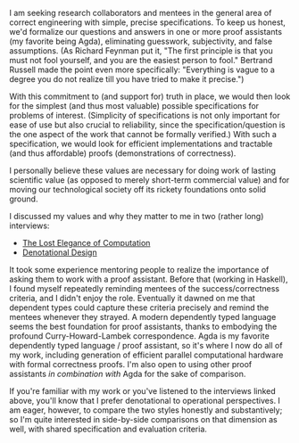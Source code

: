 I am seeking research collaborators and mentees in the general area of correct engineering with simple, precise specifications.
To keep us honest, we'd formalize our questions and answers in one or more proof assistants (my favorite being Agda), eliminating guesswork, subjectivity, and false assumptions.
(As Richard Feynman put it, "The first principle is that you must not fool yourself, and you are the easiest person to fool."
Bertrand Russell made the point even more specifically: "Everything is vague to a degree you do not realize till you have tried to make it precise.")

With this commitment to (and support for) truth in place, we would then look for the simplest (and thus most valuable) possible specifications for problems of interest.
(Simplicity of specifications is not only important for ease of use but also crucial to reliability, since the specification/question is the one aspect of the work that cannot be formally verified.)
With such a specification, we would look for efficient implementations and tractable (and thus affordable) proofs (demonstrations of correctness).

I personally believe these values are necessary for doing work of lasting scientific value (as opposed to merely short-term commercial value) and for moving our technological society off its rickety foundations onto solid ground.

I discussed my values and why they matter to me in two (rather long) interviews:

*   [The Lost Elegance of Computation](https://www.typetheoryforall.com/2022/05/09/17-The-Lost-Elegance-of-Computation-(Conal-Elliott).html#1fe23b61)
*   [Denotational Design](https://www.typetheoryforall.com/2022/08/04/21-Conal-Eliott-2.html#1bc84a4c)

It took some experience mentoring people to realize the importance of asking them to work with a proof assistant.
Before that (working in Haskell), I found myself repeatedly reminding mentees of the success/correctness criteria, and I didn't enjoy the role.
Eventually it dawned on me that dependent types could capture these criteria precisely and remind the mentees whenever they strayed.
A modern dependently typed language seems the best foundation for proof assistants, thanks to embodying the profound Curry-Howard-Lambek correspondence.
Agda is my favorite dependently typed language / proof assistant, so it's where I now do all of my work, including generation of efficient parallel computational hardware with formal correctness proofs.
I'm also open to using other proof assistants *in combination with* Agda for the sake of comparison.

If you're familiar with my work or you've listened to the interviews linked above, you'll know that I prefer denotational to operational perspectives.
I am eager, however, to compare the two styles honestly and substantively; so I'm quite interested in side-by-side comparisons on that dimension as well, with shared specification and evaluation criteria.
